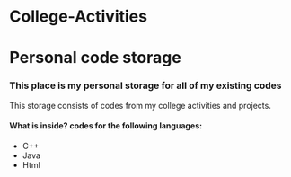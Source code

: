 # College-Activities
# Personal code storage

<h3>  This place is my personal storage for all of my existing codes </h3>

<p> This storage consists of codes from my college activities and projects. </p>

<P>
  <h4>
    What is inside? codes for the following languages:
  </h4>
</p>

<p>
  <ul>
    <li> C++ </li>
    <li> Java </li>
    <li> Html </li>
      
  </ul>
</p>
